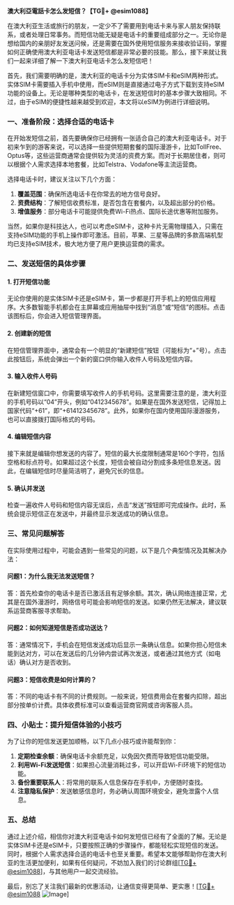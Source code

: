 **澳大利亞電話卡怎么发短信？【TG💪+ @esim1088】**

在澳大利亚生活或旅行的朋友，一定少不了需要用到电话卡来与家人朋友保持联系，或者处理日常事务。而短信功能无疑是电话卡的重要组成部分之一。无论你是想给国内的亲朋好友发送问候，还是需要在国外使用短信服务来接收验证码，掌握如何正确使用澳大利亚电话卡发送短信都是非常必要的技能。那么，接下来就让我们一起来详细了解一下澳大利亚电话卡怎么发短信吧！

首先，我们需要明确的是，澳大利亚的电话卡分为实体SIM卡和eSIM两种形式。实体SIM卡需要插入手机中使用，而eSIM则是直接通过电子方式下载到支持eSIM功能的设备上。无论是哪种类型的电话卡，在发送短信时的基本步骤大致相同。不过，由于eSIM的便捷性越来越受到欢迎，本文将以eSIM为例进行详细说明。

### **一、准备阶段：选择合适的电话卡**

在开始发短信之前，首先要确保你已经拥有一张适合自己的澳大利亚电话卡。对于初来乍到的游客来说，可以选择一些提供短期套餐的国际漫游卡，比如TollFree、Optus等，这些运营商通常会提供较为灵活的资费方案。而对于长期居住者，则可以根据个人需求选择本地套餐，比如Telstra、Vodafone等主流运营商。

选择电话卡时，建议关注以下几个方面：
1. **覆盖范围**：确保所选电话卡在你常去的地方信号良好。
2. **资费结构**：了解短信收费标准，是否包含在套餐内，以及超出部分的价格。
3. **增值服务**：部分电话卡可能提供免费Wi-Fi热点、国际长途优惠等附加服务。

当然，如果你是科技达人，也可以考虑eSIM卡，这种卡片无需物理插入，只需在支持eSIM功能的手机上操作即可激活。目前，苹果、三星等品牌的多款高端机型均已支持eSIM技术，极大地方便了用户更换运营商的需求。

### **二、发送短信的具体步骤**

#### **1. 打开短信功能**
无论你使用的是实体SIM卡还是eSIM卡，第一步都是打开手机上的短信应用程序。大多数智能手机都会在主屏幕或应用抽屉中找到“消息”或“短信”的图标。点击该图标后，你会进入短信管理界面。

#### **2. 创建新的短信**
在短信管理界面中，通常会有一个明显的“新建短信”按钮（可能标为“+”号）。点击此按钮后，系统会弹出一个新的窗口供你输入收件人号码及短信内容。

#### **3. 输入收件人号码**
在新建短信窗口中，你需要填写收件人的手机号码。这里需要注意的是，澳大利亚的手机号码以“04”开头，例如“0412345678”。如果是在国外发送短信，记得加上国家代码“+61”，即“+61412345678”。此外，如果你在国内使用国际漫游服务，也可以直接拨打国际格式的号码。

#### **4. 编辑短信内容**
接下来就是编辑你想发送的内容了。短信的最大长度限制通常是160个字符，包括空格和标点符号。如果超过这个长度，短信会被自动分割成多条短信息发送。因此，在编辑短信时尽量简洁明了，避免冗长的信息。

#### **5. 确认并发送**
检查一遍收件人号码和短信内容无误后，点击“发送”按钮即可完成操作。此时，系统会提示短信正在发送中，并最终显示发送成功的确认信息。

### **三、常见问题解答**

在实际使用过程中，可能会遇到一些常见的问题，以下是几个典型情况及其解决办法：

#### **问题1：为什么我无法发送短信？**
答：首先检查你的电话卡是否已激活且有足够余额。其次，确认网络连接正常，尤其是在国外漫游时，网络信号可能会影响短信的发送。如果仍然无法解决，建议联系运营商客服寻求帮助。

#### **问题2：如何知道短信是否成功送达？**
答：通常情况下，手机会在短信发送成功后显示一条确认信息。如果你担心短信未能到达对方，可以在发送后的几分钟内尝试再次发送，或者通过其他方式（如电话）确认对方是否收到。

#### **问题3：短信收费是如何计算的？**
答：不同的电话卡有不同的计费规则。一般来说，短信费用会在套餐内扣除，超出部分按单价计费。具体收费标准可以查看运营商官网或咨询客服人员。

### **四、小贴士：提升短信体验的小技巧**

为了让你的短信发送更加顺畅，以下几点小技巧或许能帮到你：
1. **定期检查余额**：确保电话卡余额充足，以免因欠费而导致短信功能受限。
2. **利用Wi-Fi发送短信**：如果担心流量消耗过多，可以开启Wi-Fi环境下的短信功能。
3. **备份重要联系人**：将常用的联系人信息保存在手机中，方便随时查找。
4. **注意隐私保护**：发送敏感信息时，务必确认周围环境安全，避免泄露个人信息。

### **五、总结**

通过上述介绍，相信你对澳大利亚电话卡如何发短信已经有了全面的了解。无论是实体SIM卡还是eSIM卡，只要按照正确的步骤操作，都能轻松实现短信的发送。同时，根据个人需求选择合适的电话卡也至关重要。希望本文能够帮助你在澳大利亚的生活更加便利，如果有任何疑问，不妨加入我们的讨论群组[[TG💪+ @esim1088](https://t.me/s/esim1088)]，与其他用户一起交流经验。

最后，别忘了关注我们最新的优惠活动，让通信变得更简单、更实惠！[[TG💪+ @esim1088](https://t.me/s/esim1088) ![Image](https://i.postimg.cc/4NQfJmqS/Snipaste-2025-05-13-00-14-12.png)]